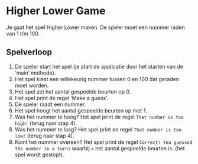#   Higher Lower Game
Je gaat het spel Higher Lower maken. De speler moet een nummer raden van 1 t/m 100. 
## Spelverloop

1. De speler start het spel (je start de applicatie door het starten van de ‘main’ methode).
2. Het spel kiest een willekeurig nummer tussen 0 en 100 dat geraden moet worden.
3. Het spel zet het aantal gespeelde beurten op 0.
4. Het spel print de regel ‘Make a guess’.
5. De speler raadt een nummer.
6. Het spel hoogt het aantal gespeelde beurten op met 1.
7. Was het nummer te hoog? Het spel print de regel `That number is too high!` (terug naar stap 4).
8. Was het nummer te laag? Het spel print de regel `That number is too low!` (terug naar stap 4).
9. Komt het nummer overeen? Het spel print de regel `Correct! You guessed the number in x turns` waarbij `x` het aantal gespeelde beurten is. (het spel wordt gestopt).